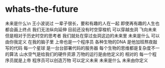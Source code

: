 # whats-the-future
未来是什么\n
王小波说过
一辈子很长，要和有趣的人在一起
即使再有趣的人生也都会画上终点
我们无法纵向延伸
目前还没有时空穿梭机
可以穿越虫洞 飞向未来
但是相对于历史时空的思考者
我们就处在穿过虫洞这边的未来里
未来是什么
可以由你我定义
在我的脑子里
上帝也是一个程序员
各种生物的DNA
是他加班熬夜敲写的代码
每一个星球
是一台台部署代码的服务器
每个生物的思维都是复杂度不一的算法
山水空气是给我们的硬件资源
万物的运行是由他定义的
相对的
每一个程序员就是上帝
程序员可以创造万物
可以定义未来
未来是什么
未来由你定义
